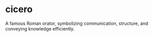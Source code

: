 # cicero
A famous Roman orator, symbolizing communication, structure, and conveying knowledge efficiently.


